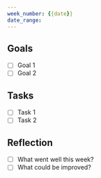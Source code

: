 ```yaml
---
week_number: {{date}}
date_range:
---
```


## Goals

- [ ] Goal 1
- [ ] Goal 2

## Tasks

- [ ] Task 1
- [ ] Task 2

## Reflection

- [ ] What went well this week?
- [ ] What could be improved?
